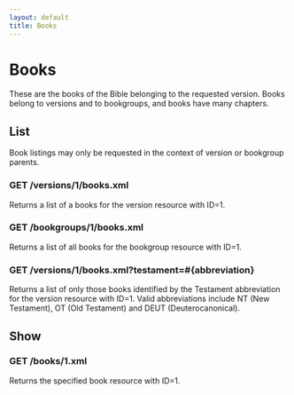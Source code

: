 ```yaml
---
layout: default
title: Books
---
```


# Books

These are the books of the Bible belonging to the requested version.  Books belong to versions and to bookgroups, and books have many chapters.

## List

Book listings may only be requested in the context of version or bookgroup parents.

### GET /versions/1/books.xml

Returns a list of a books for the version resource with ID=1.

### GET /bookgroups/1/books.xml

Returns a list of all books for the bookgroup resource with ID=1.

### GET /versions/1/books.xml?testament=#{abbreviation}

Returns a list of only those books identified by the Testament abbreviation for the version resource with ID=1.  Valid abbreviations include NT (New Testament), OT (Old Testament) and DEUT (Deuterocanonical).

## Show

### GET /books/1.xml

Returns the specified book resource with ID=1.